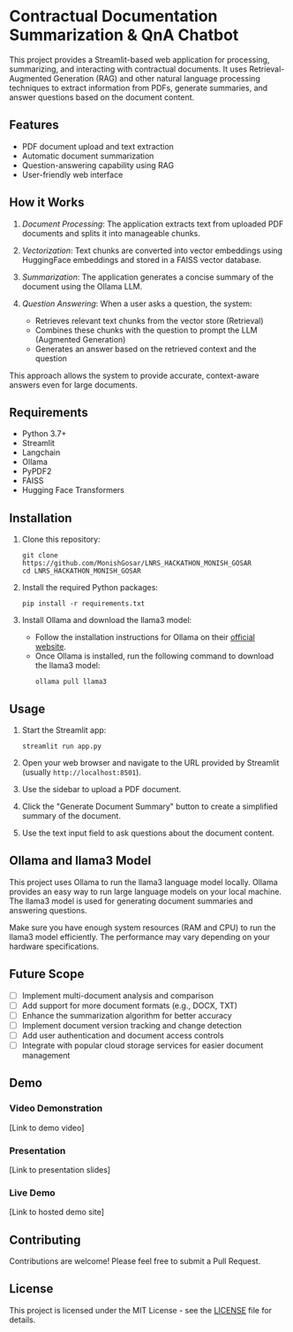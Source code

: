 # Contractual Documentation Summarization & QnA Chatbot

This project provides a Streamlit-based web application for processing, summarizing, and interacting with contractual documents. It uses Retrieval-Augmented Generation (RAG) and other natural language processing techniques to extract information from PDFs, generate summaries, and answer questions based on the document content.

## Features

- PDF document upload and text extraction
- Automatic document summarization
- Question-answering capability using RAG
- User-friendly web interface

## How it Works

1. *Document Processing*: The application extracts text from uploaded PDF documents and splits it into manageable chunks.

2. *Vectorization*: Text chunks are converted into vector embeddings using HuggingFace embeddings and stored in a FAISS vector database.

3. *Summarization*: The application generates a concise summary of the document using the Ollama LLM.

4. *Question Answering*: When a user asks a question, the system:
   - Retrieves relevant text chunks from the vector store (Retrieval)
   - Combines these chunks with the question to prompt the LLM (Augmented Generation)
   - Generates an answer based on the retrieved context and the question

This approach allows the system to provide accurate, context-aware answers even for large documents.


## Requirements

- Python 3.7+
- Streamlit
- Langchain
- Ollama
- PyPDF2
- FAISS
- Hugging Face Transformers

## Installation

1. Clone this repository:
   ```
   git clone https://github.com/MonishGosar/LNRS_HACKATHON_MONISH_GOSAR
   cd LNRS_HACKATHON_MONISH_GOSAR
   ```

2. Install the required Python packages:
   ```
   pip install -r requirements.txt
   ```

3. Install Ollama and download the llama3 model:
   - Follow the installation instructions for Ollama on their [official website](https://ollama.ai/).
   - Once Ollama is installed, run the following command to download the llama3 model:
     ```
     ollama pull llama3
     ```

## Usage

1. Start the Streamlit app:
   ```
   streamlit run app.py
   ```

2. Open your web browser and navigate to the URL provided by Streamlit (usually `http://localhost:8501`).

3. Use the sidebar to upload a PDF document.

4. Click the "Generate Document Summary" button to create a simplified summary of the document.

5. Use the text input field to ask questions about the document content.

## Ollama and llama3 Model

This project uses Ollama to run the llama3 language model locally. Ollama provides an easy way to run large language models on your local machine. The llama3 model is used for generating document summaries and answering questions.

Make sure you have enough system resources (RAM and CPU) to run the llama3 model efficiently. The performance may vary depending on your hardware specifications.

## Future Scope

- [ ] Implement multi-document analysis and comparison
- [ ] Add support for more document formats (e.g., DOCX, TXT)
- [ ] Enhance the summarization algorithm for better accuracy
- [ ] Implement document version tracking and change detection
- [ ] Add user authentication and document access controls
- [ ] Integrate with popular cloud storage services for easier document management

## Demo

### Video Demonstration
[Link to demo video]

### Presentation
[Link to presentation slides]

### Live Demo
[Link to hosted demo site]

## Contributing
Contributions are welcome! Please feel free to submit a Pull Request.

## License
This project is licensed under the MIT License - see the [LICENSE](LICENSE) file for details.
